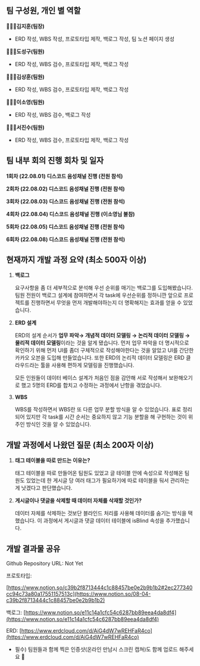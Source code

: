 ## 팀 구성원, 개인 별 역할

**🙋🏻‍♂️김지훈(팀장)**

- ERD 작성, WBS 작성, 프로토타입 제작, 백로그 작성, 팀 노션 페이지 생성

**🙋🏻‍♂️도성구(팀원)**

- ERD 작성, WBS 검수, 프로토타입 제작, 백로그 작성

**🙋🏻‍♂️김상훈(팀원)**

- ERD 작성, WBS 검수, 프로토타입 제작, 백로그 작성

**🙋🏻‍♀️이소영(팀원)**

- ERD 작성, WBS 검수, 백로그 작성

**🙋🏻‍♂️서진수(팀원)**

- ERD 작성, WBS 검수, 프로토타입 제작, 백로그 작성

## 팀 내부 회의 진행 회차 및 일자


**1회차 (22.08.01) 디스코드 음성채널 진행 (전원 참석)**

**2회차 (22.08.02) 디스코드 음성채널 진행 (전원 참석)**

**3회차 (22.08.03) 디스코드 음성채널 진행 (전원 참석)**

**4회차 (22.08.04) 디스코드 음성채널 진행 (이소영님 불참)**

**5회차 (22.08.05) 디스코드 음성채널 진행 (전원 참석)**

**6회차 (22.08.08) 디스코드 음성채널 진행 (전원 참석)**

## 현재까지 개발 과정 요약 (최소 500자 이상)

1. **백로그**
    
    요구사항을 좀 더 세부적으로 분석해 우선 순위를 매기는 백로그를 도입해봤습니다. 팀원 전원이 백로그 설계에 참여하면서 각 task에 우선순위를 정하니깐 앞으로 프로젝트를 진행하면서 무엇을 먼저 개발해야하는지 더 명확해지는 효과를 얻을 수 있었습니다.
    
2. **ERD 설계**
    
    ERD의 설계 순서가 **업무 파악→ 개념적 데이터 모델링 → 논리적 데이터 모델링 → 물리적 데이터 모델링**이라는 것을 알게 됐습니다. 먼저 업무 파악을 더 명시적으로 확인하기 위해 먼저 UI를 좀더 구체적으로 작성해야한다는 것을 알았고 UI를 간단한 카카오 오븐을 도입해 만들었습니다. 또한 ERD의 논리적 데이터 모델링은 ERD 클라우드라는 툴을 사용해 편하게 모델링을 진행했습니다.
    
    모든 인원들이 데이터 베이스 설계가 처음인 점을 감안해 서로 작성해서 보완해오기로 했고 5명의 ERD를 합치고 수정하는 과정에서 난항을 겪었습니다.
    
3. **WBS**
    
    WBS를 작성하면서 WBS란 또 다른 업무 분할 방식을 알 수 있었습니다. 표로 정리되어 있지만 각 task를 시간 순서는 중요하지 않고 기능 분할을 해 구현하는 것이 위주인 방식인 것을 알 수 있었습니다.
    

## 개발 과정에서 나왔던 질문 (최소 200자 이상)

1. **태그 테이블을 따로 만드는 이유는?**
    
    태그 테이블을 따로 만들어온 팀원도 있었고 글 테이블 안에 속성으로 작성해온 팀원도 있었는데 한 게시글 당 여러 태그가 필요하기에 따로 테이블을 둬서 관리하는게 낫겠다고 판단했습니다.
    
2. **게시글이나 댓글을 삭제할 때 데이터 자체를 삭재할 것인가?**
    
    데이터 자체를 삭제하는 것보단 블라인드 처리를 사용해 데이터를 숨기는 방식을 택했습니다. 이 과정에서 게시글과 댓글 데이터 테이블에 isBlind 속성을 추가했습니다.
    

## 개발 결과물 공유

Github Repository URL: Not Yet

프로토타입: 

[https://www.notion.so/c39b2f8713444c1c88457be0e2b9b1b2#2ec277340cc94c73a80a17551157513c](https://www.notion.so/08-04-c39b2f8713444c1c88457be0e2b9b1b2)

백로그: [https://www.notion.so/e11c14a1cfc54c6287bb89eea4da8df4](https://www.notion.so/e11c14a1cfc54c6287bb89eea4da8df4)

ERD: [https://www.erdcloud.com/d/AiG4dW7wREHFaR4co](https://www.erdcloud.com/d/AiG4dW7wREHFaR4co)

- 필수) 팀원들과 함께 찍은 인증샷(온라인 만남시 스크린 캡쳐)도 함께 업로드 해주세요 🙂
